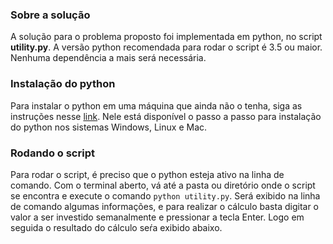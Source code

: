 ### Sobre a solução
A solução para o problema proposto foi implementada em python, no script **utility.py**. A versão python recomendada
para rodar o script é 3.5 ou maior. Nenhuma dependência a mais será necessária.

### Instalação do python
Para instalar o python em uma máquina que ainda não o tenha, siga as instruções nesse [link](https://programadorviking.com.br/como-instalar-o-python/).
Nele está disponível o passo a passo para instalação do python nos sistemas Windows, Linux e Mac.

### Rodando o script
Para rodar o script, é preciso que o python esteja ativo na linha de comando. Com o terminal aberto, vá até a pasta ou diretório
onde o script se encontra e execute o comando `python utility.py`. Será exibido na linha de comando algumas informações, e para realizar o cálculo
basta digitar o valor a ser investido semanalmente e pressionar a tecla Enter. Logo em seguida o resultado do cálculo seŕa exibido abaixo.

